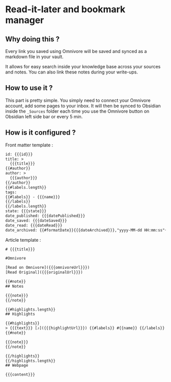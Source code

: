 # Read-it-later and bookmark manager

## Why doing this ?

Every link you saved using Omnivore will be saved and synced as a markdown file in your vault.

It allows for easy search inside your knowledge base across your sources and notes. You can also link these notes during your write-ups.

## How to use it ?

This part is pretty simple. You simply need to connect your Omnivore account, add some pages to your inbox. It will then be synced to Obsidian inside the `_Sources` folder each time you use the Omnivore button on Obsidian left side bar or every 5 min.

## How is it configured ?

Front matter template :

```txt
id: {{{id}}}
title: >
  {{{title}}}
{{#author}}
author: >
  {{{author}}}
{{/author}}
{{#labels.length}}
tags:
{{#labels}} - {{{name}}}
{{/labels}}
{{/labels.length}}
state: {{{state}}}
date_published: {{{datePublished}}}
date_saved: {{{dateSaved}}}
date_read: {{{dateRead}}}
date_archived: {{#formatDate}}{{{dateArchived}}},"yyyy-MM-dd HH:mm:ss"{{/formatDate}}
```

Article template :

```txt
# {{{title}}}

#Omnivore

[Read on Omnivore]({{{omnivoreUrl}}})
[Read Original]({{{originalUrl}}})

{{#note}}
## Notes

{{{note}}}
{{/note}}

{{#highlights.length}}
## Highlights

{{#highlights}}
> {{{text}}} [⤴️]({{{highlightUrl}}}) {{#labels}} #{{name}} {{/labels}}
{{#note}}

{{{note}}}
{{/note}}

{{/highlights}}
{{/highlights.length}}
## Webpage

{{{content}}}
```
